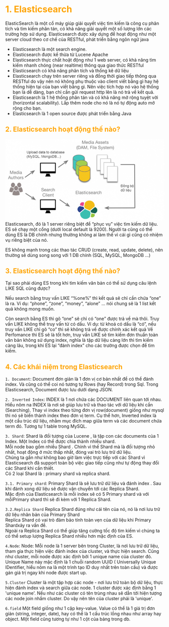 <h1 style="color:orange">1. Elasticsearch</h1>
ElasticSearch là một cổ máy giúp giải quyết việc tìm kiếm là công cụ phân tích và tìm kiếm phân tán, có khả năng giải quyết một số lượng lớn các trường hợp sử dụng. Elasticsearch được xây dựng để hoạt động như một server cloud theo cơ chế của RESTful, phát triển bằng ngôn ngữ java

- Elasticsearch là một search engine.
- Elasticsearch được kế thừa từ Lucene Apache
- Elasticsearch thực chất hoặt động như 1 web server, có khả năng tìm kiếm nhanh chóng (near realtime) thông qua giao thức RESTful
- Elasticsearch có khả năng phân tích và thống kê dữ liệu
- Elasticsearch chạy trên server riêng và đồng thời giao tiếp thông qua RESTful do vậy nên nó không phụ thuộc vào client viết bằng gì hay hệ thống hiện tại của bạn viết bằng gì. Nên việc tích hợp nó vào hệ thống bạn là dễ dàng, bạn chỉ cần gửi request http lên là nó trả về kết quả.
- Elasticsearch là 1 hệ thống phân tán và có khả năng mở rộng tuyệt vời (horizontal scalability). Lắp thêm node cho nó là nó tự động auto mở rộng cho bạn.
- Elasticsearch là 1 open source được phát triển bằng Java
<h2 style="color:orange">2. Elasticsearch hoạt động thế nào?</h2>

![elasticsearch1](../img/elasticsearch1.png)<br>
Elasticsearch, đó là 1 server riêng biệt để “phục vụ” việc tìm kiếm dữ liệu. ES sẽ chạy một cổng (dưới local default là 9200). Người ta cũng có thể dùng ES là DB chính nhưng thường không ai làm thế vì cái gì cũng có nhiệm vụ riêng biệt của nó.

ES không mạnh trong các thao tác CRUD (create, read, update, delete), nên thường sẽ dùng song song với 1 DB chính (SQL, MySQL, MongoDB …)
<h2 style="color:orange">3. Elasticsearch hoạt động thế nào?</h2>
Tại sao phải dùng ES trong khi tìm kiếm văn bản có thể sử dụng câu lệnh LIKE SQL cũng được?

Nếu search bằng truy vấn LIKE “%one%” thì kết quả sẽ chỉ cần chứa “one” là ra. Ví dụ: “phone”, “zone”, “money”, “alone” … nói chung sẽ là 1 list kết quả không mong muốn.

Còn search bằng ES thì gõ “one” sẽ chỉ có “one” được trả về mà thôi. Truy vấn LIKE không thể truy vấn từ có dấu. Ví dụ: từ khoá có dấu là “có”, nếu truy vấn LIKE chỉ gõ “co” thì sẽ không trả về được chính xác kết quả Về Perfomance thì ES sẽ là tốt hơn, truy vấn LIKE sẽ tìm kiếm đơn thuần toàn văn bản không sử dụng index, nghĩa là tập dữ liệu càng lớn thì tìm kiếm càng lâu, trong khi ES lại “đánh index” cho các trường được chọn để tìm kiếm.
<h2 style="color:orange">4. Các khái niệm trong Elasticsearch</h2>

`1. Document`: Document đơn giản là 1 đơn vị cơ bản nhất để có thể đánh index. Và cũng có thể coi nó tương tự Rows (hay Record) trong Sql. Trong Elasticsearch, Document được lưu dưới dạng JSON.

`2. Inverted Index`: INDEX là 1 nơi chứa các DOCUMENT liên quan tới nhau. Hiểu nôm na INDEX là nơi sẽ giúp lưu trữ và thao tác với dữ liệu khi cần (Searching). Thay vì index theo từng đơn vị row(document) giống như mysql thì nó sẽ biến thành index theo đơn vị term. Cụ thể hơn, Inverted index là một cấu trúc dữ liệu, nhằm mục đích map giữa term và các document chứa term đó. Tương tự 1 table trong MySQL.

`3. Shard`: Shard là đối tượng của Lucene , là tập con các documents của 1 Index. Một Index có thể được chia thành nhiều shard.<br>
Mỗi node bao gồm nhiều Shard . Chính vì thế Shard mà là đối tượng nhỏ nhất, hoạt động ở mức thấp nhất, đóng vai trò lưu trữ dữ liệu.<br>
Chúng ta gần như không bao giờ làm việc trực tiếp với các Shard vì Elasticsearch đã support toàn bộ việc giao tiếp cũng như tự động thay đổi các Shard khi cần thiết.<br>
Có 2 loại Shard là : primary shard và replica shard.

`3.1. Primary shard`: Primary Shard là sẽ lưu trữ dữ liệu và đánh index . Sau khi đánh xong dữ liệu sẽ được vận chuyển tới các Replica Shard.<br>
Mặc định của Elasticsearch là mỗi index sẽ có 5 Primary shard và với mỗiPrimary shard thì sẽ đi kèm với 1 Replica Shard.

`3.2.Replica Shard`
Replica Shard đúng như cái tên của nó, nó là nơi lưu trữ dữ liệu nhân bản của Primary Shard<br>
Replica Shard có vai trò đảm bảo tính toàn vẹn của dữ liệu khi Primary Shardxảy ra vấn đề.<br>
Ngoài ra Replica Shard có thể giúp tăng cường tốc độ tìm kiếm vì chúng ta có thể setup lượng Replica Shard nhiều hơn mặc định của ES.

`4.Node`: Node: Mỗi node là 1 server bên trong Cluster, là nơi lưu trữ dữ liệu, tham gia thực hiện việc đánh index của cluster, và thực hiện search. Cũng như cluster, mỗi node được xác định bởi 1 unique name của cluster đó. Unique Name này mặc định là 1 chuỗi random UUID ( Universally Unique IDentifier, hiểu nôm na là một trình tạo ID duy nhất trên toàn cầu) và được gán giá trị ngay khi node được start up.

`5.Cluster` Cluster là một tập hợp các node - nơi lưu trữ toàn bộ dữ liệu, thực hiện đánh index và search giữa các node. 1 cluster được xác định bằng 1 'unique name'. Nếu như các cluster có tên trùng nhau sẽ dẫn tới hiện tượng các node join nhầm cluster. Do vậy nên tên của cluster phải là 'unique'.

`6.field` Một field giống như 1 cặp key-value. Value có thể là 1 giá trị đơn giản (string, integer, date), hay có thể là 1 cấu trúc lồng nhau như array hay object. Một field cũng tương tự như 1 cột của bảng trong db.
